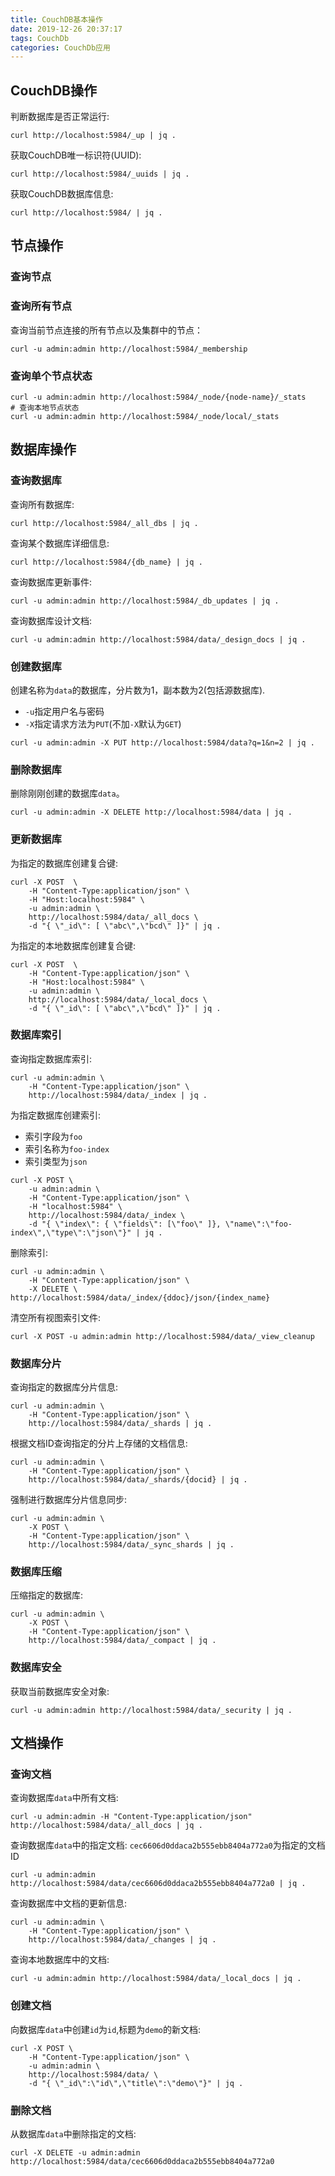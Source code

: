 ```yaml
---
title: CouchDB基本操作
date: 2019-12-26 20:37:17
tags: CouchDb
categories: CouchDb应用
---
```

## CouchDB操作

判断数据库是否正常运行:
```
curl http://localhost:5984/_up | jq .
```
获取CouchDB唯一标识符(UUID):
```
curl http://localhost:5984/_uuids | jq .
```
获取CouchDB数据库信息:
```
curl http://localhost:5984/ | jq .
```
## 节点操作

### 查询节点
### 查询所有节点
查询当前节点连接的所有节点以及集群中的节点：
```
curl -u admin:admin http://localhost:5984/_membership
```
### 查询单个节点状态
```
curl -u admin:admin http://localhost:5984/_node/{node-name}/_stats
# 查询本地节点状态
curl -u admin:admin http://localhost:5984/_node/local/_stats 
```
## 数据库操作

### 查询数据库

查询所有数据库:
```
curl http://localhost:5984/_all_dbs | jq .
```
查询某个数据库详细信息:
```
curl http://localhost:5984/{db_name} | jq .
```

查询数据库更新事件:
```
curl -u admin:admin http://localhost:5984/_db_updates | jq .
```

查询数据库设计文档:
```
curl -u admin:admin http://localhost:5984/data/_design_docs | jq .
```

### 创建数据库
创建名称为`data`的数据库，分片数为1，副本数为2(包括源数据库).

* `-u`指定用户名与密码
* `-X`指定请求方法为`PUT`(不加`-X`默认为`GET`)
```
curl -u admin:admin -X PUT http://localhost:5984/data?q=1&n=2 | jq .
```

### 删除数据库
删除刚刚创建的数据库`data`。
```
curl -u admin:admin -X DELETE http://localhost:5984/data | jq .
```

### 更新数据库
为指定的数据库创建复合键:
```
curl -X POST  \
    -H "Content-Type:application/json" \
    -H "Host:localhost:5984" \
    -u admin:admin \
    http://localhost:5984/data/_all_docs \
    -d "{ \"_id\": [ \"abc\",\"bcd\" ]}" | jq .
```

为指定的本地数据库创建复合键:
```
curl -X POST  \
    -H "Content-Type:application/json" \
    -H "Host:localhost:5984" \
    -u admin:admin \
    http://localhost:5984/data/_local_docs \
    -d "{ \"_id\": [ \"abc\",\"bcd\" ]}" | jq .
```
### 数据库索引
查询指定数据库索引:
```
curl -u admin:admin \
    -H "Content-Type:application/json" \
    http://localhost:5984/data/_index | jq .
```
为指定数据库创建索引:

* 索引字段为`foo`
* 索引名称为`foo-index`
* 索引类型为`json`
```
curl -X POST \
    -u admin:admin \
    -H "Content-Type:application/json" \
    -H "localhost:5984" \
    http://localhost:5984/data/_index \
    -d "{ \"index\": { \"fields\": [\"foo\" ]}, \"name\":\"foo-index\",\"type\":\"json\"}" | jq .
```
删除索引:
```
curl -u admin:admin \
    -H "Content-Type:application/json" \
    -X DELETE \ http://localhost:5984/data/_index/{ddoc}/json/{index_name}
```

清空所有视图索引文件:
```
curl -X POST -u admin:admin http://localhost:5984/data/_view_cleanup
```
### 数据库分片
查询指定的数据库分片信息:
```
curl -u admin:admin \
    -H "Content-Type:application/json" \
    http://localhost:5984/data/_shards | jq .
```
根据文档ID查询指定的分片上存储的文档信息:
```
curl -u admin:admin \
    -H "Content-Type:application/json" \
    http://localhost:5984/data/_shards/{docid} | jq .
```
强制进行数据库分片信息同步:
```
curl -u admin:admin \
    -X POST \
    -H "Content-Type:application/json" \
    http://localhost:5984/data/_sync_shards | jq .
```
### 数据库压缩
压缩指定的数据库:
```
curl -u admin:admin \
    -X POST \
    -H "Content-Type:application/json" \
    http://localhost:5984/data/_compact | jq .
```

### 数据库安全
获取当前数据库安全对象:
```
curl -u admin:admin http://localhost:5984/data/_security | jq .
```
## 文档操作

### 查询文档
查询数据库`data`中所有文档:
```
curl -u admin:admin -H "Content-Type:application/json" http://localhost:5984/data/_all_docs | jq .
```

查询数据库`data`中的指定文档:
`cec6606d0ddaca2b555ebb8404a772a0`为指定的文档ID
```
curl -u admin:admin http://localhost:5984/data/cec6606d0ddaca2b555ebb8404a772a0 | jq .
```

查询数据库中文档的更新信息:
```
curl -u admin:admin \
    -H "Content-Type:application/json" \
    http://localhost:5984/data/_changes | jq .
```

查询本地数据库中的文档:
```
curl -u admin:admin http://localhost:5984/data/_local_docs | jq .
```
### 创建文档
向数据库`data`中创建`id`为`id`,标题为`demo`的新文档:

```
curl -X POST \
    -H "Content-Type:application/json" \
    -u admin:admin \
    http://localhost:5984/data/ \
    -d "{ \"_id\":\"id\",\"title\":\"demo\"}" | jq .
```

### 删除文档
从数据库`data`中删除指定的文档:
```
curl -X DELETE -u admin:admin http://localhost:5984/data/cec6606d0ddaca2b555ebb8404a772a0
```

